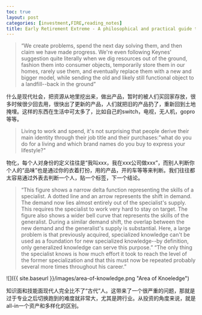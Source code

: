 ```yaml
---
toc: true
layout: post
categories: [investment,FIRE,reading_notes]
title: Early Retirement Extreme - A philosophical and practical guide to financial independence - 3
---
```

> “We create problems, spend the next day solving them, and then claim we have made progress. We're even following Keynes' suggestion quite literally when we dig resources out of the ground, fashion them into consumer objects, temporarily store them in our homes, rarely use them, and eventually replace them with a new and bigger model, while sending the old and likely still functional object to a landfill--back in the ground”

什么是现代社会，把资源从地里挖出来，做出产品，暂时的被人们买回家存放，很多时候很少回去用，很快出了更新的产品，人们就把旧的产品扔了，重新回到土地掩埋。这样的东西在生活中可太多了，比如自己的switch，电视，无人机，gopro等等。

> Living to work and spend, it's not surprising that people derive their main identity through their job title and their purchases:"what do you do for a living and which brand names do you buy to express your lifestyle?"

物化，每个人对身份的定义往往是“我叫xxx，我在xxx公司做xxx”，而别人判断你个人的“品味”也是通过你的衣着打扮，用的产品，开的车等等来判断。我们往往都太容易通过外表去判断一个人，贴一个标签，下一个结论。

> “This figure shows a narrow delta function representing the skills of a specialist. A dotted line and an arrow represents the shift in demand. The demand now lies almost entirely out of the specialist's supply. This requires the specialist to work very hard to stay on target. The figure also shows a wider bell curve that represents the skills of the generalist. During a similar demand shift, the overlap between the new demand and the generalist's supply is substantial.
Here, a large problem is that previously acquired, specialized knowledge can't be used as a foundation for new specialized knowledge--by definition, only generalized knowledge can serve this purpose.”
> “The only thing the specialist knows is how much effort it took to reach the level of the former specialization and that this must now be repeated probably several more times throughout his career.”

![]({{ site.baseurl }}/images/area-of-knowledge.png "Area of Knoeledge")

知识面和技能面现代人完全比不了“古代”人。这带来了一个很严重的问题，那就是过于专业之后切换跑到的难度就非常大，尤其是跨行业。从投资的角度来说，就是all-in一个资产和多样化的区别。
